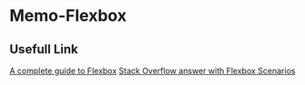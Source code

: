 # Memo-Flexbox

## Usefull Link

[A complete guide to Flexbox](https://css-tricks.com/snippets/css/a-guide-to-flexbox/)
[Stack Overflow answer with Flexbox Scenarios](https://stackoverflow.com/questions/32551291/in-css-flexbox-why-are-there-no-justify-items-and-justify-self-properties/33856609#33856609?newreg=d08c3d277a2446ac916fc3af1e89ded1)

